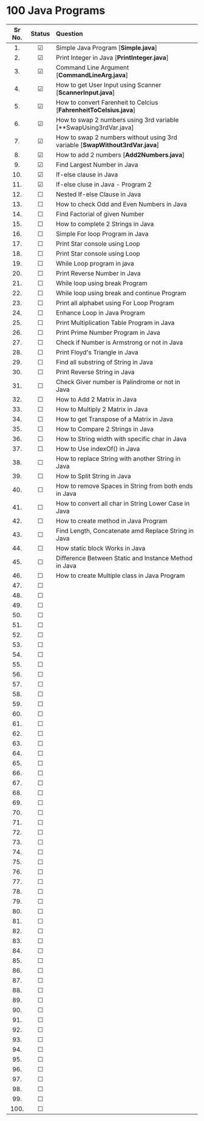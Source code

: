 # 100 Java Programs


|Sr No.|Status|Question|
|:----:|:----:|:---------|
|1.|&#9745;|Simple Java Program [**Simple.java**]|
|2.|&#9745;|Print Integer in Java [**PrintInteger.java**]|
|3.|&#9745;|Command Line Argument [**CommandLineArg.java**]|
|4.|&#9745;|How to get User Input using Scanner [**ScannerInput.java**]|
|5.|&#9745;|How to convert Farenheit to Celcius [**FahrenheitToCelsius.java**]|
|6.|&#9745;|How to swap 2 numbers using 3rd variable [**SwapUsing3rdVar.java]|
|7.|&#9745;|How to swap 2 numbers without using 3rd variable  [**SwapWithout3rdVar.java**]|
|8.|&#9745;|How to add 2 numbers [**Add2Numbers.java**]|
|9.|&#9745;|Find Largest Number in Java|
|10.|&#9745;|If-else clause in Java|
|11.|&#9745;|If-else cluse in Java - Program 2|
|12.|&#9744;|Nested If-else Clause in Java|
|13.|&#9744;|How to check Odd and Even Numbers in Java|
|14.|&#9744;|Find Factorial of given Number|
|15.|&#9744;|How to complete 2 Strings in Java|
|16.|&#9744;|Simple For loop Program in Java|
|17.|&#9744;|Print Star console using Loop|
|18.|&#9744;|Print Star console using Loop|
|19.|&#9744;|While Loop program in java|
|20.|&#9744;|Print Reverse Number in Java|
|21.|&#9744;|While loop using break Program|
|22.|&#9744;|While loop using break and continue Program|
|23.|&#9744;|Print all alphabet using For Loop Program|
|24.|&#9744;|Enhance Loop in Java Program|
|25.|&#9744;|Print Multiplication Table Program in Java|
|26.|&#9744;|Print Prime Number Program in Java|
|27.|&#9744;|Check if Number is Armstrong or not in Java|
|28.|&#9744;|Print Floyd's Triangle in Java|
|29.|&#9744;|Find all substring of String in Java|
|30.|&#9744;|Print Reverse String in Java|
|31.|&#9744;|Check Giver number is Palindrome or not in Java|
|32.|&#9744;|How to Add 2 Matrix in Java|
|33.|&#9744;|How to Multiply 2 Matrix in Java|
|34.|&#9744;|How to get Transpose of a Matrix in Java|
|35.|&#9744;|How to Compare 2 Strings in Java|
|36.|&#9744;|How to String width with specific char in Java|
|37.|&#9744;|How to Use indexOf() in Java|
|38.|&#9744;|How to replace String with another String in Java|
|39.|&#9744;|How to Split String in Java|
|40.|&#9744;|How to remove Spaces in String from both ends in Java|
|41.|&#9744;|How to convert all char in String Lower Case in Java|
|42.|&#9744;|How to create method in Java Program|
|43.|&#9744;|Find Length, Concatenate amd Replace String in Java|
|44.|&#9744;|How static block Works in Java|
|45.|&#9744;|Difference Between Static and Instance Method in Java|
|46.|&#9744;|How to create Multiple class in Java Program|
|47.|&#9744;||
|48.|&#9744;||
|49.|&#9744;||
|50.|&#9744;||
|51.|&#9744;||
|52.|&#9744;||
|53.|&#9744;||
|54.|&#9744;||
|55.|&#9744;||
|56.|&#9744;||
|57.|&#9744;||
|58.|&#9744;||
|59.|&#9744;||
|60.|&#9744;||
|61.|&#9744;||
|62.|&#9744;||
|63.|&#9744;||
|64.|&#9744;||
|65.|&#9744;||
|66.|&#9744;||
|67.|&#9744;||
|68.|&#9744;||
|69.|&#9744;||
|70.|&#9744;||
|71.|&#9744;||
|72.|&#9744;||
|73.|&#9744;||
|74.|&#9744;||
|75.|&#9744;||
|76.|&#9744;||
|77.|&#9744;||
|78.|&#9744;||
|79.|&#9744;||
|80.|&#9744;||
|81.|&#9744;||
|82.|&#9744;||
|83.|&#9744;||
|84.|&#9744;||
|85.|&#9744;||
|86.|&#9744;||
|87.|&#9744;||
|88.|&#9744;||
|89.|&#9744;||
|90.|&#9744;||
|91.|&#9744;||
|92.|&#9744;||
|93.|&#9744;||
|94.|&#9744;||
|95.|&#9744;||
|96.|&#9744;||
|97.|&#9744;||
|98.|&#9744;||
|99.|&#9744;||
|100.|&#9744;||